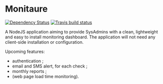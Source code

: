 # Monitaure
[![Dependency Status](https://david-dm.org/Bertrand31/Monitaure/status.svg)](https://david-dm.org/Bertrand31/Monitaure/)
[![Travis build status](https://travis-ci.org/Bertrand31/Monitaure.svg)](https://travis-ci.org/Bertrand31/Monitaure/)

A NodeJS application aiming to provide SysAdmins with a clean, lightweight and easy to install monitoring dashboard.
The application will not need any client-side installation or configuration.

Upcoming features:
- authentication ;
- email and SMS alert, for each check ;
- monthly reports ;
- (web page load time monitoring).
